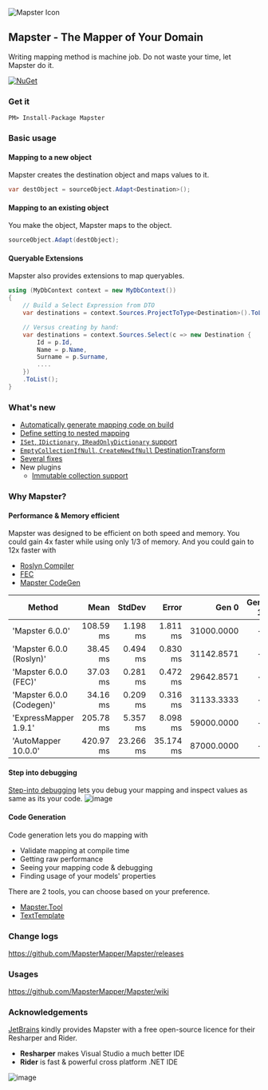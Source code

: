 ![Mapster Icon](https://cloud.githubusercontent.com/assets/5763993/26522718/d16f3e42-4330-11e7-9b78-f8c7402624e7.png)

## Mapster - The Mapper of Your Domain
Writing mapping method is machine job. Do not waste your time, let Mapster do it.

[![NuGet](https://img.shields.io/nuget/v/Mapster.svg)](https://www.nuget.org/packages/Mapster)

### Get it
```
PM> Install-Package Mapster
```

### Basic usage
#### Mapping to a new object
Mapster creates the destination object and maps values to it.

```csharp
var destObject = sourceObject.Adapt<Destination>();
```

#### Mapping to an existing object
You make the object, Mapster maps to the object.

```csharp
sourceObject.Adapt(destObject);
```

#### Queryable Extensions
Mapster also provides extensions to map queryables.

```csharp
using (MyDbContext context = new MyDbContext())
{
    // Build a Select Expression from DTO
    var destinations = context.Sources.ProjectToType<Destination>().ToList();

    // Versus creating by hand:
    var destinations = context.Sources.Select(c => new Destination {
        Id = p.Id,
        Name = p.Name,
        Surname = p.Surname,
        ....
    })
    .ToList();
}
```

### What's new
- [Automatically generate mapping code on build](https://github.com/MapsterMapper/Mapster/wiki/Mapster.Tool)
- [Define setting to nested mapping](https://github.com/MapsterMapper/Mapster/wiki/Config-for-nested-mapping)
- [`ISet`, `IDictionary`, `IReadOnlyDictionary` support](https://github.com/MapsterMapper/Mapster/wiki/Data-types#collections)
- [`EmptyCollectionIfNull`, `CreateNewIfNull` DestinationTransform](https://github.com/MapsterMapper/Mapster/wiki/Setting-values#transform-value)
- [Several fixes](https://github.com/MapsterMapper/Mapster/releases/)
- New plugins
  - [Immutable collection support](https://github.com/MapsterMapper/Mapster/wiki/Immutable)

### Why Mapster?
#### Performance & Memory efficient
Mapster was designed to be efficient on both speed and memory. You could gain 4x faster while using only 1/3 of memory.
And you could gain to 12x faster with
- [Roslyn Compiler](https://github.com/MapsterMapper/Mapster/wiki/Debugging)
- [FEC](https://github.com/MapsterMapper/Mapster/wiki/FastExpressionCompiler)
- [Mapster CodeGen](https://github.com/MapsterMapper/Mapster/wiki/CodeGen)

|                    Method |      Mean |    StdDev |     Error |      Gen 0 | Gen 1 | Gen 2 | Allocated |
|-------------------------- |----------:|----------:|----------:|-----------:|------:|------:|----------:|
|           'Mapster 6.0.0' | 108.59 ms |  1.198 ms |  1.811 ms | 31000.0000 |     - |     - | 124.36 MB |
|  'Mapster 6.0.0 (Roslyn)' |  38.45 ms |  0.494 ms |  0.830 ms | 31142.8571 |     - |     - | 124.36 MB |
|     'Mapster 6.0.0 (FEC)' |  37.03 ms |  0.281 ms |  0.472 ms | 29642.8571 |     - |     - | 118.26 MB |
| 'Mapster 6.0.0 (Codegen)' |  34.16 ms |  0.209 ms |  0.316 ms | 31133.3333 |     - |     - | 124.36 MB |
|     'ExpressMapper 1.9.1' | 205.78 ms |  5.357 ms |  8.098 ms | 59000.0000 |     - |     - | 236.51 MB |
|       'AutoMapper 10.0.0' | 420.97 ms | 23.266 ms | 35.174 ms | 87000.0000 |     - |     - | 350.95 MB |



#### Step into debugging

[Step-into debugging](https://github.com/MapsterMapper/Mapster/wiki/Debugging) lets you debug your mapping and inspect values as same as its your code.
![image](https://cloud.githubusercontent.com/assets/5763993/26521773/180427b6-431b-11e7-9188-10c01fa5ba5c.png)

#### Code Generation
Code generation lets you do mapping with
- Validate mapping at compile time
- Getting raw performance
- Seeing your mapping code & debugging
- Finding usage of your models' properties

There are 2 tools, you can choose based on your preference.
* [Mapster.Tool](https://github.com/MapsterMapper/Mapster/wiki/Mapster.Tool)
* [TextTemplate](https://github.com/MapsterMapper/Mapster/wiki/TextTemplate)

### Change logs
https://github.com/MapsterMapper/Mapster/releases

### Usages
https://github.com/MapsterMapper/Mapster/wiki

### Acknowledgements

[JetBrains](https://www.jetbrains.com/?from=Mapster) kindly provides Mapster with a free open-source licence for their Resharper and Rider.
- **Resharper** makes Visual Studio a much better IDE
- **Rider** is fast & powerful cross platform .NET IDE

![image](https://upload.wikimedia.org/wikipedia/commons/thumb/1/1a/JetBrains_Logo_2016.svg/121px-JetBrains_Logo_2016.svg.png)
